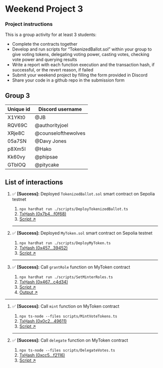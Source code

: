 # Weekend Project 3

### Project instructions

This is a group activity for at least 3 students:

- Complete the contracts together
- Develop and run scripts for “TokenizedBallot.sol” within your group to give voting tokens, delegating voting power, casting votes, checking vote power and querying results
- Write a report with each function execution and the transaction hash, if successful, or the revert reason, if failed
- Submit your weekend project by filling the form provided in Discord
- Share your code in a github repo in the submission form

## Group 3

| Unique id | Discord username    |
| --------- | ------------------- |
| X1YKt0    | @JB                 |
| RQV69C    | @authorityjoel      |
| XRje8C    | @counselofthewolves |
| 05a7SN    | @Davy Jones         |
| p8Xm5I    | @Hako               |
| Kk60vy    | @phipsae            |
| GTblOQ    | @pitycake           |

## List of interactions

1. ✅ **[Success]:** Deployed `TokenizedBallot.sol` smart contract on Sepolia testnet
    1. `npx hardhat run ./scripts/DeployTokenizedBallot.ts`
    2. [TxHash (0x7b4...f0f68)](https://sepolia.etherscan.io/tx/0x7b4acadb8765e90238a00b4e8448d9de04963b418f6e1bab8aa534a64ddf0f68)
    3. [Script ↗](./scripts/DeployTokenizedBallot.ts)

    ---
    
2. ✅ **[Success]:** Deployed `MyToken.sol` smart contract on Sepolia testnet
    1. `npx hardhat run ./scripts/DeployMyToken.ts`
    2. [TxHash (0x457...39452)](https://sepolia.etherscan.io/tx/0x45790c2ac4ad586c36127ce84b19edb4d3ef8d7c9062cfae0edca099e2e39452)
    3. [Script ↗](./scripts/DeployMyToken.ts)
    
    ---
    
3. ✅ **[Success]:** Call `grantRole` function on MyToken contract
    1. `npx hardhat run ./scripts/SetMinterRoles.ts`
    2. [TxHash (0x467...c4d34)](https://sepolia.etherscan.io/tx/0x467ab65cdbd1f9e991edb46b933bfc5eefc54f8f49458a45ed3b5bba922c4d34)
    3. [Script ↗](./scripts/GiveVotingRight.ts)
    4. [Output ↗](./outputs/GiveVotingRight.md)

---
  
1. ✅ **[Success]:** Call `mint` function on MyToken contract
    1. `npx ts-node --files scripts/MintVoteTokens.ts`
    2. [TxHash (0x0c2...49611)](https://sepolia.etherscan.io/tx/0x0c21144bfa5fef48afe05a917d3cbbeeb8b2d600a701f2b07b1234c8ce649611)
    3. [Script ↗](./scripts/MintVoteTokens.ts)
    
    ---
    
2. ✅ **[Success]:** Call `delegate` function on MyToken contract
    1. `npx ts-node --files scripts/DelegateVotes.ts`
    2. [TxHash (0xcc5...f2116)](https://sepolia.etherscan.io/tx/0xcc5b3fbff5765a75c75b9a4ff12a72a03b7783992d021e062be398fe3e2f2116)
    3. [Script ↗](./scripts/DelegateVotes.ts)